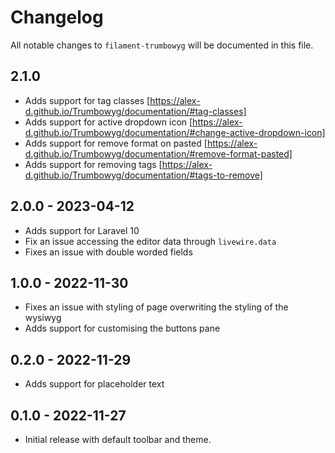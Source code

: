 # Changelog

All notable changes to `filament-trumbowyg` will be documented in this file.

## 2.1.0
- Adds support for tag classes [https://alex-d.github.io/Trumbowyg/documentation/#tag-classes]
- Adds support for active dropdown icon [https://alex-d.github.io/Trumbowyg/documentation/#change-active-dropdown-icon]
- Adds support for remove format on pasted [https://alex-d.github.io/Trumbowyg/documentation/#remove-format-pasted]
- Adds support for removing tags [https://alex-d.github.io/Trumbowyg/documentation/#tags-to-remove]

## 2.0.0 - 2023-04-12
- Adds support for Laravel 10
- Fix an issue accessing the editor data through `livewire.data`
- Fixes an issue with double worded fields

## 1.0.0 - 2022-11-30

- Fixes an issue with styling of page overwriting the styling of the wysiwyg
- Adds support for customising the buttons pane

## 0.2.0 - 2022-11-29

- Adds support for placeholder text

## 0.1.0 - 2022-11-27

- Initial release with default toolbar and theme.
